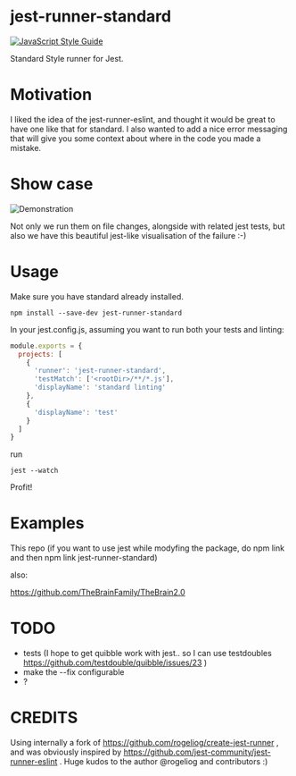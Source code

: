 # jest-runner-standard
[![JavaScript Style Guide](https://img.shields.io/badge/code_style-standard-brightgreen.svg)](https://standardjs.com)

Standard Style runner for Jest. 

# Motivation

I liked the idea of the jest-runner-eslint, and thought it would be great to have one like that for standard. I also wanted to add a nice error messaging that will give you some context about where in the code you made a mistake.

# Show case
![Demonstration](http://g.recordit.co/GrbLNQIds1.gif)

Not only we run them on file changes, alongside with related jest tests, but also we have this beautiful jest-like visualisation of the failure :-)

# Usage

Make sure you have standard already installed.

```
npm install --save-dev jest-runner-standard
```

In your jest.config.js, assuming you want to run both your tests and linting:

```javascript
module.exports = {
  projects: [
    {
      'runner': 'jest-runner-standard',
      'testMatch': ['<rootDir>/**/*.js'],
      'displayName': 'standard linting'
    },
    {
      'displayName': 'test'
    }
  ]
}

```

run 

```
jest --watch
```

Profit!

# Examples

This repo (if you want to use jest while modyfing the package, do npm link and then npm link jest-runner-standard)

also:

https://github.com/TheBrainFamily/TheBrain2.0

# TODO

- tests (I hope to get quibble work with jest.. so I can use testdoubles https://github.com/testdouble/quibble/issues/23 )
- make the --fix configurable
- ?

# CREDITS

Using internally a fork of https://github.com/rogeliog/create-jest-runner , and was obviously inspired by https://github.com/jest-community/jest-runner-eslint . Huge kudos to the author @rogeliog and contributors :)
